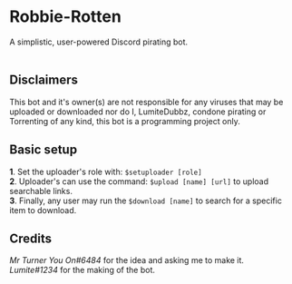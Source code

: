 # Robbie-Rotten<br>
A simplistic, user-powered Discord pirating bot.<br>
<br>
## Disclaimers
This bot and it's owner(s) are not responsible for any viruses that may be uploaded or downloaded nor do I, LumiteDubbz, condone pirating or Torrenting of any kind, this bot is a programming project only.
## Basic setup
**1**. Set the uploader's role with: ```$setuploader [role]```<br>
**2**. Uploader's can use the command: ```$upload [name] [url]``` to upload searchable links.<br>
**3**. Finally, any user may run the ```$download [name]``` to search for a specific item to download.
## Credits
*Mr Turner You On#6484* for the idea and asking me to make it.<br>
*Lumite#1234* for the making of the bot.
